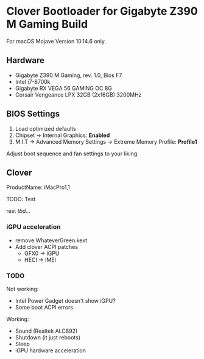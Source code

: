 # Clover Bootloader for Gigabyte Z390 M Gaming Build

For macOS Mojave Version 10.14.6 only.

## Hardware

- Gigabyte Z390 M Gaming, rev. 1.0, Bios F7
- Intel i7-8700k
- Gigabyte RX VEGA 56 GAMING OC 8G
- Corsair Vengeance LPX 32GB (2x16GB) 3200MHz

## BIOS Settings

1. Load optimized defaults
2. Chipset -> Internal Graphics: **Enabled**
3. M.I.T -> Advanced Memory Settings -> Extreme Memory Profile: **Profile1**

Adjust boot sequence and fan settings to your liking.


## Clover

ProductName: iMacPro1,1

TODO: Test 

rest *tbd...*

### iGPU acceleration

* remove WhateverGreen.kext
* Add clover ACPI patches 
    * GFX0 -> IGPU
    * HECI -> IMEI

### TODO

Not working:

* Intel Power Gadget doesn't show iGPU?
* Some boot ACPI errors

Working:

* Sound (Realtek ALC892)
* Shutdown (it just reboots)
* Sleep
* iGPU hardware acceleration
